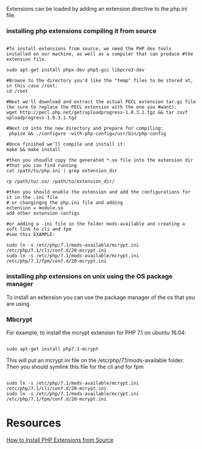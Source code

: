 
Extensions can be loaded by adding an extension directive to the php.ini file.



### installing php extensions compiling it from source

```shell

#To install extensions from source, we need the PHP dev tools installed on our machine, as well as a compiler that can produce #the extension file.

sudo apt-get install phpx-dev php5-gcc libpcre3-dev

#Browse to the directory you'd like the "temp" files to be stored at, in this case /root:
cd /root

#Next we'll download and extract the actual PECL extension tar.gz file (be sure to replace the PECL extension with the one you #want):
wget http://pecl.php.net/get/uploadprogress-1.0.3.1.tgz && tar zxvf uploadprogress-1.0.3.1.tgz

#Next cd into the new directory and prepare for compiling:
 phpize && ./configure -with-php-config=/usr/bin/php-config

#Once finished we'll compile and install it:
make && make install

#then you shoudld copy the generated *.so file into the extension dir
#that you can find running
cat /path/to/php.ini | grep extension_dir

cp /path/to/.so/ /path/to/extension_dir/

#then you should enable the extension and add the configurations for it in the .ini file
# or changingng the php.ini file and adding
extension = module.so
add other extension configs

#or adding a .ini file in the folder mods-available and creating a soft link to cli and fpm
#see this EXAMPLE:

sudo ln -s /etc/php/7.1/mods-available/mcrypt.ini /etc/php/7.1/cli/conf.d/20-mcrypt.ini
sudo ln -s /etc/php/7.1/mods-available/mcrypt.ini /etc/php/7.1/fpm/conf.d/20-mcrypt.ini

```

### installing php extensions on unix using the OS package manager

To install an extension you can use the package manager of the os that you are using.


### Mbcrypt


For example, to install the mcrypt extension for PHP 7.1 on ubuntu 16.04:

```shell

sudo apt-get install php7.1-mcrypt

```

This will put an mcrypt.ini file on the /etc/php/7.1/mods-available folder. Then you should symlink this file for the cli and for fpm

```shell

sudo ln -s /etc/php/7.1/mods-available/mcrypt.ini /etc/php/7.1/cli/conf.d/20-mcrypt.ini
sudo ln -s /etc/php/7.1/mods-available/mcrypt.ini /etc/php/7.1/fpm/conf.d/20-mcrypt.ini

```

# Resources

[How to Install PHP Extensions from Source](https://www.sitepoint.com/install-php-extensions-source/)

